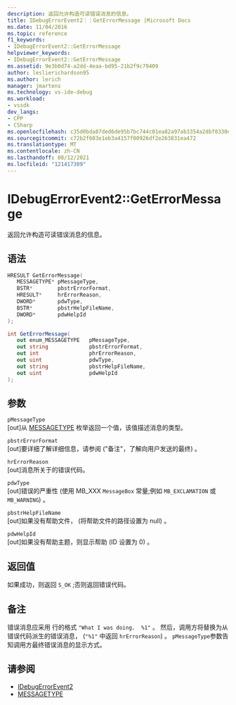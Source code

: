 ```yaml
---
description: 返回允许构造可读错误消息的信息。
title: IDebugErrorEvent2：：GetErrorMessage |Microsoft Docs
ms.date: 11/04/2016
ms.topic: reference
f1_keywords:
- IDebugErrorEvent2::GetErrorMessage
helpviewer_keywords:
- IDebugErrorEvent2::GetErrorMessage
ms.assetid: 9e3b0d74-a2dd-4eaa-bd95-21b2f9c79409
author: leslierichardson95
ms.author: lerich
manager: jmartens
ms.technology: vs-ide-debug
ms.workload:
- vssdk
dev_langs:
- CPP
- CSharp
ms.openlocfilehash: c35d0bda87ded6de95b7bc744c01ea82a97ab3354a2dbf0330dd2abcd18a5097
ms.sourcegitcommit: c72b2f603e1eb3a4157f00926df2e263831ea472
ms.translationtype: MT
ms.contentlocale: zh-CN
ms.lasthandoff: 08/12/2021
ms.locfileid: "121417309"
---
```

# <a name="idebugerrorevent2geterrormessage"></a>IDebugErrorEvent2::GetErrorMessage
返回允许构造可读错误消息的信息。

## <a name="syntax"></a>语法

```cpp
HRESULT GetErrorMessage(
   MESSAGETYPE* pMessageType,
   BSTR*        pbstrErrorFormat,
   HRESULT*     hrErrorReason,
   DWORD*       pdwType,
   BSTR*        pbstrHelpFileName,
   DWORD*       pdwHelpId
);
```

```csharp
int GetErrorMessage(
   out enum_MESSAGETYPE   pMessageType,
   out string             pbstrErrorFormat,
   out int                phrErrorReason,
   out uint               pdwType,
   out string             pbstrHelpFileName,
   out uint               pdwHelpId
);
```

## <a name="parameters"></a>参数
`pMessageType`\
[out]从 [MESSAGETYPE](../../../extensibility/debugger/reference/messagetype.md) 枚举返回一个值，该值描述消息的类型。

`pbstrErrorFormat`\
[out]要详细了解详细信息，请参阅 ("备注"，了解向用户发送的最终) 。

`hrErrorReason`\
[out]消息所关于的错误代码。

`pdwType`\
[out]错误的严重性 (使用 MB_XXX `MessageBox` 常量;例如 `MB_EXCLAMATION` 或 `MB_WARNING`) 。

`pbstrHelpFileName`\
[out]如果没有帮助文件， (将帮助文件的路径设置为 null) 。

`pdwHelpId`\
[out]如果没有帮助主题，则显示帮助 (ID 设置为 0) 。

## <a name="return-value"></a>返回值
 如果成功，则返回 `S_OK` ;否则返回错误代码。

## <a name="remarks"></a>备注
 错误消息应采用 行的格式 `"What I was doing.  %1"` 。 然后，调用方将替换为从错误代码派生的错误消息， (`"%1"` 中返回 `hrErrorReason`) 。 `pMessageType`参数告知调用方最终错误消息的显示方式。

## <a name="see-also"></a>请参阅
- [IDebugErrorEvent2](../../../extensibility/debugger/reference/idebugerrorevent2.md)
- [MESSAGETYPE](../../../extensibility/debugger/reference/messagetype.md)
